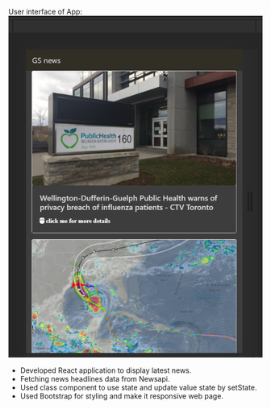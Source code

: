 User interface of App:
![News list](n1.png)

*	Developed React application to display latest news.
*	Fetching news headlines data from Newsapi.
*	Used class component to use state and update value state by setState.
*	Used Bootstrap for styling and make it responsive web page.



